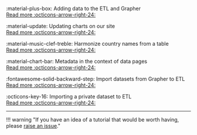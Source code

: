 
:material-plus-box: Adding data to the ETL and Grapher<br>
[Read more :octicons-arrow-right-24:](adding-data/)

:material-update: Updating charts on our site<br>
[Read more :octicons-arrow-right-24:](updating-charts.md)

:material-music-clef-treble: Harmonize country names from a table<br>
[Read more :octicons-arrow-right-24:](harmonize-countries.md)

:material-chart-bar: Metadata in the context of data pages<br>
[Read more :octicons-arrow-right-24:](metadata-play.md)

:fontawesome-solid-backward-step: Import datasets from Grapher to ETL<br>
[Read more :octicons-arrow-right-24:](backport.md)

:octicons-key-16: Importing a private dataset to ETL<br>
[Read more :octicons-arrow-right-24:](private-import.md)


---
!!! warning "If you have an idea of a tutorial that would be worth having, please [raise an issue](http://localhost:8000/getting-started/(https://github.com/owid/etl/issues/new?assignees=&labels=&template=docs-issue---.md))."
